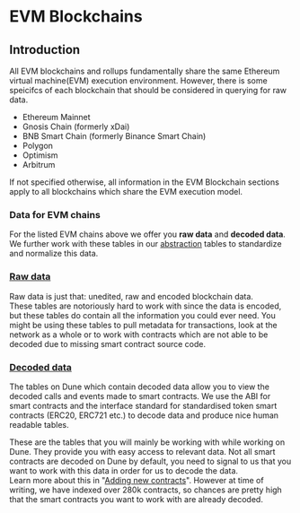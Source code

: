 # EVM Blockchains

## Introduction


All EVM blockchains and rollups fundamentally share the same Ethereum virtual machine(EVM) execution environment. However, there is some speicifcs of each blockchain that should be considered in querying for raw data. 


* Ethereum Mainnet
* Gnosis Chain (formerly xDai)
* BNB Smart Chain (formerly Binance Smart Chain)
* Polygon
* Optimism
* Arbitrum

If not specified otherwise, all information in the EVM Blockchain sections apply to all blockchains which share the EVM execution model.

### Data for EVM chains

For the listed EVM chains above we offer you **raw data** and **decoded data**. We further work with these tables in our [abstraction](../abstractions/) tables to standardize and normalize this data.

### ****[**Raw data**](raw-data/)****

Raw data is just that: unedited, raw and encoded blockchain data. \
These tables are notoriously hard to work with since the data is encoded, but these tables do contain all the information you could ever need. You might be using these tables to pull metadata for transactions, look at the network as a whole or to work with contracts which are not able to be decoded due to missing smart contract source code.&#x20;

### ****[**Decoded data**](./#decoded-data)****

The tables on Dune which contain decoded data allow you to view the decoded calls and events made to smart contracts. We use the ABI for smart contracts and the interface standard for standardised token smart contracts (ERC20, ERC721 etc.) to decode data and produce nice human readable tables.

These are the tables that you will mainly be working with while working on Dune. They provide you with easy access to relevant data. Not all smart contracts are decoded on Dune by default, you need to signal to us that you want to work with this data in order for us to decode the data.\
Learn more about this in "[Adding new contracts](../../duneapp/adding-new-contracts.md)". However at time of writing, we have indexed over 280k contracts, so chances are pretty high that the smart contracts you want to work with are already decoded.



